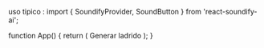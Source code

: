 uso tipico :
import { SoundifyProvider, SoundButton } from 'react-soundify-ai';

function App() {
  return (
    <SoundifyProvider apiKey="TU_API_KEY">
      <SoundButton prompt="perro ladrando">Generar ladrido</SoundButton>
    </SoundifyProvider>
  );
}
